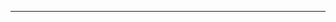 <!--
CO_OP_TRANSLATOR_METADATA:
{
  "original_hash": "b4df4822d8591983742c34a9a0c9198c",
  "translation_date": "2025-08-26T13:28:42+00:00",
  "source_file": "00-course-setup/02-setup-local.md",
  "language_code": "lt"
}
-->


---

